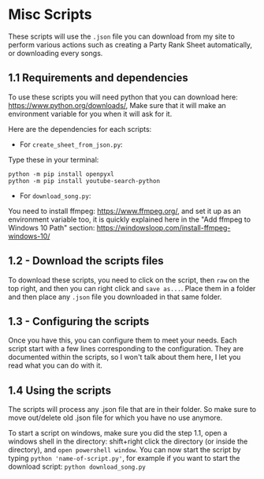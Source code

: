 # Misc Scripts

These scripts will use the `.json` file you can download from my site to perform various actions such as creating a Party Rank Sheet automatically, or downloading every songs.

## 1.1 Requirements and dependencies

To use these scripts you will need python that you can download here: <https://www.python.org/downloads/>,
Make sure that it will make an environment variable for you when it will ask for it.

Here are the dependencies for each scripts:

- For `create_sheet_from_json.py`:

Type these in your terminal:

```
python -m pip install openpyxl
python -m pip install youtube-search-python
```

- For `download_song.py`:

You need to install ffmpeg: <https://www.ffmpeg.org/>, and set it up as an environment variable too, it is quickly explained here in the "Add ffmpeg to Windows 10 Path" section: <https://windowsloop.com/install-ffmpeg-windows-10/>

## 1.2 - Download the scripts files

To download these scripts, you need to click on the script, then `raw` on the top right, and then you can right click and `save as...`.
Place them in a folder and then place any `.json` file you downloaded in that same folder.

## 1.3 - Configuring the scripts

Once you have this, you can configure them to meet your needs. Each script start with a few lines corresponding to the configuration. They are documented within the scripts, so I won't talk about them here, I let you read what you can do with it.

## 1.4 Using the scripts

The scripts will process any .json file that are in their folder. So make sure to move out/delete old .json file for which you have no use anymore.

To start a script on windows, make sure you did the step 1.1, open a windows shell in the directory: shift+right click the directory (or inside the directory), and `open powershell window`.
You can now start the script by typing `python 'name-of-script.py'`, for example if you want to start the download script: `python download_song.py`
